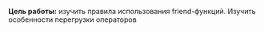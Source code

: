**Цель работы:** изучить правила использования friend-функций. Изучить особенности перегрузки операторов
